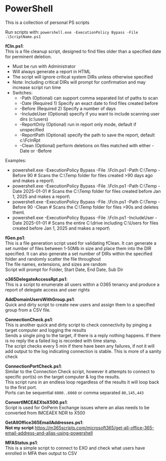 # PowerShell
This is a collection of personal PS scripts

Run scripts with: `powershell.exe -ExecutionPolicy Bypass -File .\ScriptName.ps1`

**fCln.ps1**:\
This is a file cleanup script, designed to find files older than a specified date for perminent deletion.
- Must be run with Administrator
- Will always generate a report in HTML
- The script will ignore critical system DIRs unless otherwise specified
- Note: Including critical DIRs will prompt for confirmation and may increase script run time
- Switches:
  - -Path (Optional) can support comma separated list of paths to scan
  - -Date (Required 1) Specify an exact date to find files created before
  - -Before (Required 2) Specify a number of days
  - -IncludeUser (Optional) specify if you want to include scanning user dirs (c:\users)
  - -ReportOnly (Optional) run in report only mode, default if unspecified
  - -ReportPath (Optional) specify the path to save the report, default c:\FclnRpt
  - -Clean (Optional) perform deletions on files matched with either -Date or -Before
  
Examples:
- powershell.exe -ExecutionPolicy Bypass -File .\Fcln.ps1 -Path C:\Temp -Before 90 # Scans the C:\Temp folder for files created >90 days ago and makes a report\
- powershell.exe -ExecutionPolicy Bypass -File .\Fcln.ps1 -Path C:\Temp -Date 2025-01-01 # Scans the C:\Temp folder for files created before Jan 1, 2025 and makes a report\
- powershell.exe -ExecutionPolicy Bypass -File .\Fcln.ps1 -Path C:\Temp -Before 90 -Clean # Scans the C:\Temp folder for files >90s and deletes them\
- powershell.exe -ExecutionPolicy Bypass -File .\Fcln.ps1 -IncludeUser -Date 2025-01-01 # Scans the entire C:\drive including C:\Users for files created before Jan 1, 2025 and makes a report\

**fGen.ps1**:\
This is a file generation script used for validating fClean. It can generate a set number of files between 1-50Mb in size and place them into the DIR specified. It can also generate a set number of DIRs within the specified folder and randomly scatter the file throughout\
The file names, extensions, and sizes are random\
Script will prompt for Folder, Start Date, End Date, Sub Dir


**o365DelegateAccessRpt.ps1**:\
This is a script to enumerate all users within a O365 tenancy and produce a report of delegate access and user rights

**AddDomainUsersWithGroup.ps1**:\
Quick and dirty script to create new users and assign them to a specified group from a CSV file.

**ConnectionCheck.ps1**:\
This is another quick and dirty script to check connectivity by pinging a target computer and logging the results\
Sends a single ping to the target, if there is a reply nothing happens. If there is no reply the a failed log is recorded with time stamp.\
The script checks every 5 min if there have been any failures, if not it will add output to the log indicating connection is stable. This is more of a sanity check

**ConnectionPortCheck.ps1**:\
Similar to the Connection Check script, however it attempts to connect to specific port(s) on the target computer & log the results.\
This script runs in an endless loop regardless of the results it will loop back to the first port.\
Ports can be sequential `6000..6060` or comma separated `80,145,443`

**ConvertIMCEAEXtoX500.ps1**:\
Script is used for OnPerm Exchange issues where an alias needs to be converted from IMCEAEX NDR to X500

**GetAllOffice365EmailAddresses.ps1**:\
**Not my script** https://m365scripts.com/microsoft365/get-all-office-365-email-address-and-alias-using-powershell

**MFAStatus.ps1**:\
This is a simple script to connect to EXO and check what users have enrolled in MFA then output to CSV
